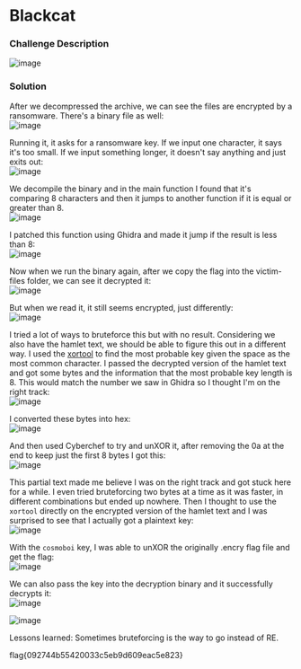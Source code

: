# Blackcat

### Challenge Description
![image](https://github.com/LazyTitan33/CTF-Writeups/assets/80063008/3299047f-8a89-4cc4-ab48-2ee2eab2afd8)

### Solution
After we decompressed the archive, we can see the files are encrypted by a ransomware. There's a binary file as well:  
![image](https://github.com/LazyTitan33/CTF-Writeups/assets/80063008/556c70de-994e-4c33-aa24-5e5463f00daa)

Running it, it asks for a ransomware key. If we input one character, it says it's too small. If we input something longer, it doesn't say anything and just exits out:  
![image](https://github.com/LazyTitan33/CTF-Writeups/assets/80063008/ce8eb3d1-3ae9-49ce-b6d5-55953c0946cc)

We decompile the binary and in the main function I found that it's comparing 8 characters and then it jumps to another function if it is equal or greater than 8.  
![image](https://github.com/LazyTitan33/CTF-Writeups/assets/80063008/f7037625-e1a5-43a5-b068-04b857b95be8)

I patched this function using Ghidra and made it jump if the result is less than 8:  
![image](https://github.com/LazyTitan33/CTF-Writeups/assets/80063008/4148a260-4d6c-4aae-aa82-86603b9856cd)

Now when we run the binary again, after we copy the flag into the victim-files folder, we can see it decrypted it:  
![image](https://github.com/LazyTitan33/CTF-Writeups/assets/80063008/9f3c8d71-35e3-4ba3-aeef-6f1ba8b579f6)

But when we read it, it still seems encrypted, just differently:  
![image](https://github.com/LazyTitan33/CTF-Writeups/assets/80063008/aeb67469-18fa-47ce-889f-eb103fe0de98)

I tried a lot of ways to bruteforce this but with no result. Considering we also have the hamlet text, we should be able to figure this out in a different way. I used the [xortool](https://github.com/hellman/xortool) to find the most probable key given the space as the most common character. I passed the decrypted version of the hamlet text and got some bytes and the information that the most probable key length is 8. This would match the number we saw in Ghidra so I thought I'm on the right track:  
![image](https://github.com/LazyTitan33/CTF-Writeups/assets/80063008/cdbdbdfa-8e5d-4366-8f2b-1555827c5857)

I converted these bytes into hex:  
![image](https://github.com/LazyTitan33/CTF-Writeups/assets/80063008/7ba6572d-6663-417d-9575-6a16a7cc4981)

And then used Cyberchef to try and unXOR it, after removing the 0a at the end to keep just the first 8 bytes I got this:  
![image](https://github.com/LazyTitan33/CTF-Writeups/assets/80063008/57f75e23-1edb-485b-92ab-d1e65c18d790)

This partial text made me believe I was on the right track and got stuck here for a while. I even tried bruteforcing two bytes at a time as it was faster, in different combinations but ended up nowhere. Then I thought to use the `xortool` directly on the encrypted version of the hamlet text and I was surprised to see that I actually got a plaintext key:  
![image](https://github.com/LazyTitan33/CTF-Writeups/assets/80063008/e174a92f-ffad-4b1d-b7e2-2f6a144fd5d6)

With the `cosmoboi` key, I was able to unXOR the originally .encry flag file and get the flag:  
![image](https://github.com/LazyTitan33/CTF-Writeups/assets/80063008/77d04fbe-7027-4fdb-8d5d-e41d2ec5dae4)

We can also pass the key into the decryption binary and it successfully decrypts it:  
![image](https://github.com/LazyTitan33/CTF-Writeups/assets/80063008/daa0a0c3-373b-46fd-8d4f-bf3f2c784581)

![image](https://github.com/LazyTitan33/CTF-Writeups/assets/80063008/833dd662-6519-4a3c-ae38-489c5f28b1e9)

Lessons learned: Sometimes bruteforcing is the way to go instead of RE.

flag{092744b55420033c5eb9d609eac5e823}
